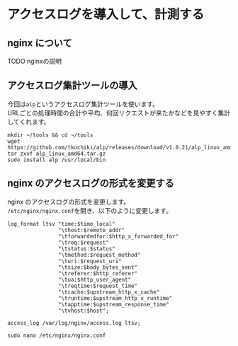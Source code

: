 # アクセスログを導入して、計測する

## nginx について
TODO nginxの説明

## アクセスログ集計ツールの導入
今回は`alp`というアクセスログ集計ツールを使います。  
URLごとの処理時間の合計や平均、何回リクエストが来たかなどを見やすく集計してくれます。  

```shell
mkdir ~/tools && cd ~/tools
wget https://github.com/tkuchiki/alp/releases/download/v1.0.21/alp_linux_amd64.tar.gz
tar zxvf alp_linux_amd64.tar.gz
sudo install alp /usr/local/bin
```

## nginx のアクセスログの形式を変更する
nginx のアクセスログの形式を変更します。  
`/etc/nginx/nginx.conf`を開き、以下のように変更します。
```
log_format ltsv "time:$time_local"
                "\thost:$remote_addr"
                "\tforwardedfor:$http_x_forwarded_for"
                "\treq:$request"
                "\tstatus:$status"
                "\tmethod:$request_method"
                "\turi:$request_uri"
                "\tsize:$body_bytes_sent"
                "\treferer:$http_referer"
                "\tua:$http_user_agent"
                "\treqtime:$request_time"
                "\tcache:$upstream_http_x_cache"
                "\truntime:$upstream_http_x_runtime"
                "\tapptime:$upstream_response_time"
                "\tvhost:$host";

access_log /var/log/nginx/access.log ltsv;
```
```shell
sudo nano /etc/nginx/nginx.conf
```
